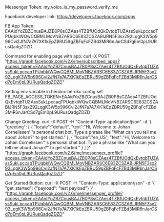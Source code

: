 Messenger Token:
my_voice_is_my_password_verify_me

Facebook developer link:
https://developers.facebook.com/apps

FB App Token:
EAAidYoZBZCnusBAJZB0P8sCZAes4TZBfUOdQkEvtqbTUZAssSukLpccaqTPUqbkiWQwCQBMLMoVNBZARSC6E83ZCSZABlJRN5F3sx292LqgK3W5p996Cvi2JfN7a7A7XK1kEpZBRU59gZBFqFcFZBd3MiR6nJarCSd7gEm0pL9URusQadgZDZD

Command for enabling page with app:
curl -X POST "https://graph.facebook.com/v2.6/me/subscribed_apps?access_token=EAAidYoZBZCnusBAJZB0P8sCZAes4TZBfUOdQkEvtqbTUZAssSukLpccaqTPUqbkiWQwCQBMLMoVNBZARSC6E83ZCSZABlJRN5F3sx292LqgK3W5p996Cvi2JfN7a7A7XK1kEpZBRU59gZBFqFcFZBd3MiR6nJarCSd7gEm0pL9URusQadgZDZD"

Setting env variable in heroku:
heroku config:set FB_PAGE_ACCESS_TOKEN=EAAidYoZBZCnusBAJZB0P8sCZAes4TZBfUOdQkEvtqbTUZAssSukLpccaqTPUqbkiWQwCQBMLMoVNBZARSC6E83ZCSZABlJRN5F3sx292LqgK3W5p996Cvi2JfN7a7A7XK1kEpZBRU59gZBFqFcFZBd3MiR6nJarCSd7gEm0pL9URusQadgZDZD


Change Greeting:
curl -X POST -H "Content-Type: application/json" -d '{
  "greeting": [
    {
      "locale":"default",
      "text":"Hi, Welcome to Johan Cornelissen'\''s personal chat bot. Type a phrase like \"What can you tell me about Johan?\" to get started." 
    }, {
      "locale":"en_US",
      "text":"Hi, Welcome to Johan Cornelissen'\''s personal chat bot. Type a phrase like \"What can you tell me about Johan?\" to get started."
    }
  ]
}' "https://graph.facebook.com/v2.6/me/messenger_profile?access_token=EAAidYoZBZCnusBAJZB0P8sCZAes4TZBfUOdQkEvtqbTUZAssSukLpccaqTPUqbkiWQwCQBMLMoVNBZARSC6E83ZCSZABlJRN5F3sx292LqgK3W5p996Cvi2JfN7a7A7XK1kEpZBRU59gZBFqFcFZBd3MiR6nJarCSd7gEm0pL9URusQadgZDZD"

Get Started Button:
curl -X POST -H "Content-Type: application/json" -d '{
  "get_started": {"payload": "test payload"}
}' "https://graph.facebook.com/v2.6/me/messenger_profile?access_token=EAAidYoZBZCnusBAJZB0P8sCZAes4TZBfUOdQkEvtqbTUZAssSukLpccaqTPUqbkiWQwCQBMLMoVNBZARSC6E83ZCSZABlJRN5F3sx292LqgK3W5p996Cvi2JfN7a7A7XK1kEpZBRU59gZBFqFcFZBd3MiR6nJarCSd7gEm0pL9URusQadgZDZD"